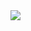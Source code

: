<img src="https://lh3.googleusercontent.com/htIqN1TdLtqJ6OVWYhjqhzVF6HBQQm-ERpEuEvNc_E5Vm4VJhQnQvVbBA9aLTE2w8vWuUnY904Muu0drduhEB39R1DYDsrNKVnMLzue8R4iYfXuEr0MhuqDmf3SDhsKSasl--ZCWwOWjt9-e1Jz4KZr08SSga83LHDMhxMLVNQ_0nkO70D43lxmZTnKCaPvt8KxirLV86TWgO2I3pUJvswcl4cXI1A4wuiVKaHJQwKr1hyRvT1RbaiaDGV5_gsh2o0ZRcdNiEc8pxlBnrqAB9Dn2ACtrHhznw6NbVwEsCrHM-NFLx23hvmVIbZ6QA8JBgm_LeUrZ8jWuX_Pza8S_lQOwmtTC7BN-b5XR9mleo69tAjBRSIYdYZ5jTIHqLp2JSP_pPEGHD4XGUeXp4sbCo9AwPWmhUlpxbGRuRrW-QbtgqI5LxuDxLy3qtoXtuXX-9hFHNo2l9bxKb5-JLkNDjgRP1FCICRMYnOrVsjJNpNCYT6KluB51L3o9BKRirg08c2XMBSm3N9h9J2B8044aC7SZyNGax6c9L3Xoo5nN0CYVTE6lLIOvRCO6Tlx36M2mU6Jwkww6E0B7FeSJAknAYTX3qfCm3bFMi0WkTEw_A8Pv8nYgL7Vngju0lDrAaJPNIG4NbM4jXSnaY8TkpaCk8IERvNkKmHTM2PpxXOr0CkEIuiFXWy5GBgLDJG8=w1366-h625-no?authuser=0"/>
